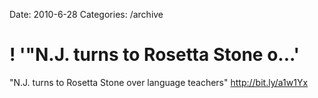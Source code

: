 Date: 2010-6-28
Categories: /archive

# ! '"N.J. turns to Rosetta Stone o...'

"N.J. turns to Rosetta Stone over language teachers"  <a href="http://bit.ly/a1w1Yx" rel="nofollow">http://bit.ly/a1w1Yx</a>
